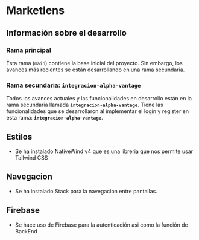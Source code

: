 # Marketlens

## Información sobre el desarrollo

### Rama principal
Esta rama (`main`) contiene la base inicial del proyecto. Sin embargo, los avances más recientes se están desarrollando en una rama secundaria.

### Rama secundaria: `integracion-alpha-vantage`
Todos los avances actuales y las funcionalidades en desarrollo están en la rama secundaria llamada **`integracion-alpha-vantage`**.
Tiene las funcionalidades que se desarrollaron al implementar el login y register en esta rama: **`integracion-alpha-vantage`**.


## Estilos

- Se ha instalado NativeWind v4 que es una libreria que nos permite usar Tailwind CSS

## Navegacion

- Se ha instalado Stack para la navegacion entre pantallas.

## Firebase

- Se hace uso de Firebase para la autenticación asi como la función de BackEnd
